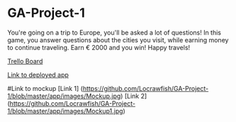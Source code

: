# GA-Project-1
You're going on a trip to Europe, you'll be asked a lot of questions! In this game, you answer questions about the cities you visit, while earning money to continue traveling.
Earn € 2000 and you win! Happy travels!

[Trello Board](https://trello.com/b/GBSGpCCf/ga-project-1)

[Link to deployed app](http://upholsterer-richard-67310.bitballoon.com/)

#Link to mockup
[Link 1] (https://github.com/Locrawfish/GA-Project-1/blob/master/app/images/Mockup.jpg)
[Link 2] (https://github.com/Locrawfish/GA-Project-1/blob/master/app/images/Mockup1.jpg)
